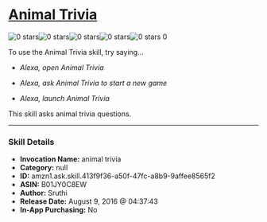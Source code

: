 # [Animal Trivia](http://alexa.amazon.com/#skills/amzn1.ask.skill.413f9f36-a50f-47fc-a8b9-9affee8565f2)
![0 stars](../../images/ic_star_border_black_18dp_1x.png)![0 stars](../../images/ic_star_border_black_18dp_1x.png)![0 stars](../../images/ic_star_border_black_18dp_1x.png)![0 stars](../../images/ic_star_border_black_18dp_1x.png)![0 stars](../../images/ic_star_border_black_18dp_1x.png) 0

To use the Animal Trivia skill, try saying...

* *Alexa, open Animal Trivia*

* *Alexa, ask Animal Trivia to start a new game*

* *Alexa, launch Animal Trivia*

This skill asks animal trivia questions.

***

### Skill Details

* **Invocation Name:** animal trivia
* **Category:** null
* **ID:** amzn1.ask.skill.413f9f36-a50f-47fc-a8b9-9affee8565f2
* **ASIN:** B01JY0C8EW
* **Author:** Sruthi
* **Release Date:** August 9, 2016 @ 04:37:43
* **In-App Purchasing:** No
